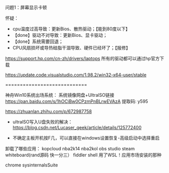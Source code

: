 问题1：屏幕显示卡顿


怀疑：
- cpu温度过高导致：更新Bios、散热驱动；【能到80度以下】
- 【done】驱动不对导致：更新Bios、显卡驱动；
- 【done】系统需要回退；
- CPU风扇损坏或导热硅脂干涸导致、硬件已经坏了；【报修】

https://support.hp.com/cn-zh/drivers/laptops
所有的驱动都可以通过hp官方下载

https://update.code.visualstudio.com/1.98.2/win32-x64-user/stable

============================




神舟Win10系统出场系统：
系统镜像网盘+UltralSO链接 https://pan.baidu.com/s/1hOCiBw0CPzmPnBLrwEVAzA 提取码: y595



https://zhuanlan.zhihu.com/p/672987758

- ultralSO写入U盘失败的解决：
https://blog.csdn.net/Lucaser_geek/article/details/125772400

- 不确定主板开机按F几，可以直接在windows设置恢复-高级启动中选择重启



卸载了哪些应用：
kopcloud
nba2k14
nba2kol
obs studio
steam
whiteboard(rand源码 快一分三）
fiddler
shell
用了WSL！应用市场安装的那种

chrome
sysinternalsSuite